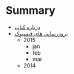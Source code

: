 # Summary

* [درباره کتاب](README.md)
* [بروزرسانی های فیسبوک](facebook.md)
   * 2015
       * jan
       * feb
       * mar
   * 2014

